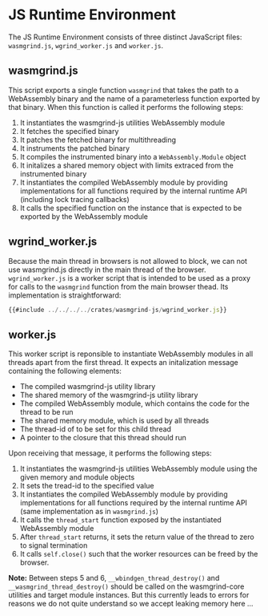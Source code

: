 # JS Runtime Environment
The JS Runtime Environment consists of three distinct JavaScript files: `wasmgrind.js`, `wgrind_worker.js` and `worker.js`.

## wasmgrind.js
This script exports a single function `wasmgrind` that takes the path to a WebAssembly binary and the name of a parameterless function exported by that binary. When this function is called it performs the following steps:
1. It instantiates the wasmgrind-js utilities WebAssembly module
2. It fetches the specified binary
3. It patches the fetched binary for multithreading
4. It instruments the patched binary
5. It compiles the instrumented binary into a `WebAssembly.Module` object
6. It initalizes a shared memory object with limits extraced from the instrumented binary
7. It instantiates the compiled WebAssembly module by providing implementations for all functions required by the internal runtime API (including lock tracing callbacks)
8. It calls the specified function on the instance that is expected to be exported by the WebAssembly module

## wgrind_worker.js
Because the main thread in browsers is not allowed to block, we can not use wasmgrind.js directly in the main thread of the browser. `wgrind_worker.js` is a worker script that is intended to be used as a proxy for calls to the `wasmgrind` function from the main browser thead. Its implementation is straightforward:
```JavaScript
{{#include ../../../../crates/wasmgrind-js/wgrind_worker.js}}
```

## worker.js
This worker script is reponsible to instantiate WebAssembly modules in all threads apart from the first thread. It expects an initalization message containing the following elements:
- The compiled wasmgrind-js utility library
- The shared memory of the wasmgrind-js utility library
- The compiled WebAssembly module, which contains the code for the thread to be run
- The shared memory module, which is used by all threads
- The thread-id of to be set for this child thread
- A pointer to the closure that this thread should run

Upon receiving that message, it performs the following steps:
1. It instantiates the wasmgrind-js utilities WebAssembly module using the given memory and module objects
2. It sets the tread-id to the specified value
3. It instantiates the compiled WebAssembly module by providing implementations for all functions required by the internal runtime API (same implementation as in `wasmgrind.js`)
4. It calls the `thread_start` function exposed by the instantiated WebAssembly module
5. After `thread_start` returns, it sets the return value of the thread to zero to signal termination
6. It calls `self.close()` such that the worker resources can be freed by the browser.

**Note:** Between steps 5 and 6, `__wbindgen_thread_destroy()` and `__wasmgrind_thread_destroy()` should be called on the wasmgrind-core utilities and target module instances. But this currently leads to errors for reasons we do not quite understand so we accept leaking memory here ...